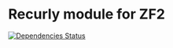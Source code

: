 Recurly module for ZF2
======================

[![Dependencies Status](https://d2xishtp1ojlk0.cloudfront.net/d/11902444)](http://depending.in/neeckeloo/Recurly)
